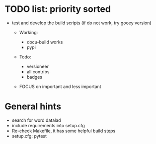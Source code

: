 # TODO list: priority sorted
- test and develop the build scripts (if do not work, try gooey version)
  - Working:
    - docu-build works
    - pypi

  - Todo:
    - versioneer
    - all contribs
    - badges
  - FOCUS on important and less important

# General hints
- search for word datalad
- include requirements into setup.cfg
- Re-check Makefile, it has some helpful build steps
- setup.cfg: pytest

